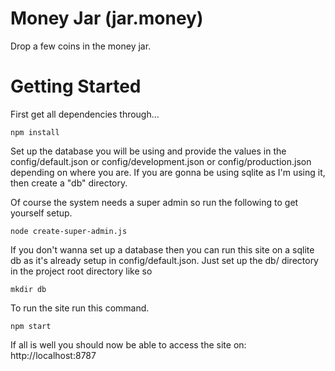 # Money Jar (jar.money)
Drop a few coins in the money jar.

# Getting Started
First get all dependencies through...
```
npm install
```

Set up the database you will be using and provide the values in the config/default.json or config/development.json or config/production.json depending on where you are. If you are gonna be using sqlite as I'm using it, then create a "db" directory.

Of course the system needs a super admin so run the following to get yourself setup.

```
node create-super-admin.js
```

If you don't wanna set up a database then you can run this site on a sqlite db as it's already setup in config/default.json. Just set up the db/ directory in the project root directory like so

```
mkdir db
```

To run the site run this command.
```
npm start
```

If all is well you should now be able to access the site on: http://localhost:8787
